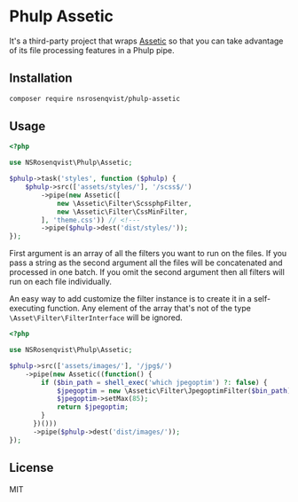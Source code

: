 Phulp Assetic
=============

It's a third-party project that wraps [Assetic](https://github.com/kriswallsmith/assetic)
so that you can take advantage of its file processing features in a Phulp pipe.

## Installation

```bash
composer require nsrosenqvist/phulp-assetic
```

## Usage

```php
<?php

use NSRosenqvist\Phulp\Assetic;

$phulp->task('styles', function ($phulp) {
    $phulp->src(['assets/styles/'], '/scss$/')
        ->pipe(new Assetic([
            new \Assetic\Filter\ScssphpFilter,
            new \Assetic\Filter\CssMinFilter,
        ], 'theme.css')) // <!---
        ->pipe($phulp->dest('dist/styles/'));
});
```

First argument is an array of all the filters you want to run on the files. If
you pass a string as the second argument all the files will be concatenated and
processed in one batch. If you omit the second argument then all filters will run
on each file individually.

An easy way to add customize the filter instance is to create it in a self-executing
function. Any element of the array that's not of the type `\Asset\Filter\FilterInterface`
will be ignored.

```php
<?php

use NSRosenqvist\Phulp\Assetic;

$phulp->src(['assets/images/'], '/jpg$/')
    ->pipe(new Assetic((function() {
        if ($bin_path = shell_exec('which jpegoptim') ?: false) {
            $jpegoptim = new \Assetic\Filter\JpegoptimFilter($bin_path);
            $jpegoptim->setMax(85);
            return $jpegoptim;
        }
      })()))
      ->pipe($phulp->dest('dist/images/'));
});
```

## License
MIT

